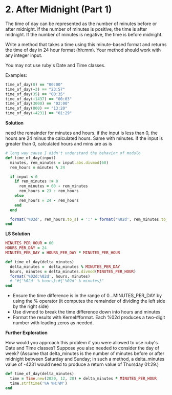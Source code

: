 # 2. After Midnight (Part 1)
The time of day can be represented as the number of minutes before or after midnight. If the number of minutes is positive, the time is after midnight. If the number of minutes is negative, the time is before midnight.

Write a method that takes a time using this minute-based format and returns the time of day in 24 hour format (hh:mm). Your method should work with any integer input.

You may not use ruby's Date and Time classes.

Examples:

```ruby
time_of_day(0) == "00:00"
time_of_day(-3) == "23:57"
time_of_day(35) == "00:35"
time_of_day(-1437) == "00:03"
time_of_day(3000) == "02:00"
time_of_day(800) == "13:20"
time_of_day(-4231) == "01:29"
```

**Solution**

need the remainder for minutes and hours. 
if the input is less than 0, the hours are 24 minus the calculated hours. Same with minutes.
if the input is greater than 0, calculated hours and mins are as is

```ruby
# long way cause I didn't understand the behavior of modulo
def time_of_day(input)
  minutes, rem_minutes = input.abs.divmod(60)
  rem_hours = minutes % 24

  if input < 0
    if rem_minutes != 0
      rem_minutes = 60 - rem_minutes
      rem_hours = 23 - rem_hours
    else
      rem_hours = 24 - rem_hours
    end
  end

  format('%02d', rem_hours.to_s) + ':' + format('%02d', rem_minutes.to_s)
end
```

**LS Solution**

```ruby
MINUTES_PER_HOUR = 60
HOURS_PER_DAY = 24
MINUTES_PER_DAY = HOURS_PER_DAY * MINUTES_PER_HOUR

def time_of_day(delta_minutes)
  delta_minutes =  delta_minutes % MINUTES_PER_DAY
  hours, minutes = delta_minutes.divmod(MINUTES_PER_HOUR)
  format('%02d:%02d', hours, minutes)
  # "#{'%02d' % hours}:#{'%02d' % minutes}"
end
```

- Ensure the time difference is in the range of 0...MINUTES_PER_DAY by using the % operator (it computes the remainder of dividing the left side by the right side)
- Use divmod to break the time difference down into hours and minutes
- Format the results with Kernel#format. Each %02d produces a two-digit number with leading zeros as needed.

**Further Exploration**

How would you approach this problem if you were allowed to use ruby's Date and Time classes? Suppose you also needed to consider the day of week? (Assume that delta_minutes is the number of minutes before or after midnight between Saturday and Sunday; in such a method, a delta_minutes value of -4231 would need to produce a return value of Thursday 01:29.)

```ruby
def time_of_day(delta_minutes)
  time = Time.new(2020, 12, 20) + delta_minutes * MINUTES_PER_HOUR
  time.strftime('%A %H:%M')
end
```

